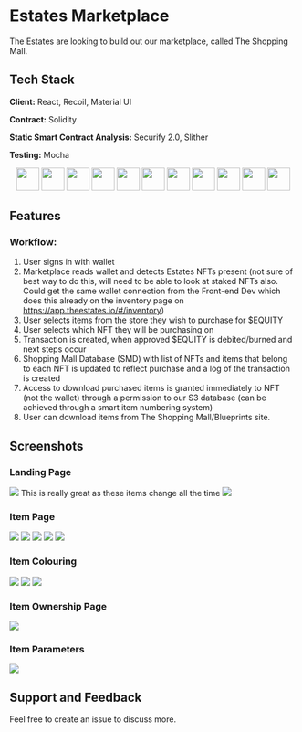 # Estates Marketplace

The Estates are looking to build out our marketplace, called The Shopping Mall. 

## Tech Stack

**Client:** React, Recoil, Material UI

**Contract:** Solidity

**Static Smart Contract Analysis:** Securify 2.0, Slither

**Testing:** Mocha

<p align="center">
    <code><img height="40" src="https://github.com/NFTSuits/NFT-Marketplace-DApp/blob/main/NFTSuits%20icons/react-logo.png"></code>
    <code><img height="40" src="https://github.com/NFTSuits/NFT-Marketplace-DApp/blob/main/NFTSuits%20icons/recoil-logo.svg"></code>
    <code><img height="40" src="https://github.com/NFTSuits/NFT-Marketplace-DApp/blob/main/NFTSuits%20icons/materialUI-logo.png"></code>
    <code><img height="40" src="https://github.com/NFTSuits/NFT-Marketplace-DApp/blob/main/NFTSuits%20icons/solidity-logo.jpeg"></code>
    <code><img height="40" src="https://github.com/NFTSuits/NFT-Marketplace-DApp/blob/main/NFTSuits%20icons/ganache-logo.png"></code>
    <code><img height="40" src="https://github.com/NFTSuits/NFT-Marketplace-DApp/blob/main/NFTSuits%20icons/truffle-logo.png"></code>
    <code><img height="40" src="https://github.com/NFTSuits/NFT-Marketplace-DApp/blob/main/NFTSuits%20icons/remix-logo.png"></code>
    <code><img height="40" src="https://github.com/NFTSuits/NFT-Marketplace-DApp/blob/main/NFTSuits%20icons/docker-logo.png"></code>
    <code><img height="40" src="https://github.com/NFTSuits/NFT-Marketplace-DApp/blob/main/NFTSuits%20icons/securify-logo.png"></code>
    <code><img height="40" src="https://github.com/NFTSuits/NFT-Marketplace-DApp/blob/main/NFTSuits%20icons/slither-logo.png"></code>
    <code><img height="40" src="https://github.com/NFTSuits/NFT-Marketplace-DApp/blob/main/NFTSuits%20icons/mocha-logo.svg"></code>
</p>

## Features

### Workflow:
1)	User signs in with wallet
2)	Marketplace reads wallet and detects Estates NFTs present (not sure of best way to do this, will need to be able to look at staked NFTs also. Could get the same wallet connection from the Front-end Dev which does this already on the inventory page on https://app.theestates.io/#/inventory)
3)	User selects items from the store they wish to purchase for $EQUITY
4)	User selects which NFT they will be purchasing on
5)	Transaction is created, when approved $EQUITY is debited/burned and next steps occur
6)	Shopping Mall Database (SMD) with list of NFTs and items that belong to each NFT is updated to reflect purchase and a log of the transaction is created
7)	Access to download purchased items is granted immediately to NFT (not the wallet) through a permission to our S3 database (can be achieved through a smart item numbering system)
8)	User can download items from The Shopping Mall/Blueprints site. 


## Screenshots
<p align="center">
    <h3>Landing Page</h3>
    <img src="https://github.com/LoveNuna/Estates-codebase/blob/main/front-end/images/Landing%20page_1.png"/>
    This is really great as these items change all the time
    <img src="https://github.com/LoveNuna/Estates-codebase/blob/main/front-end/images/Landing%20page_2.png"/>
</p>
<p align="center">
    <h3>Item Page</h3>
    <img src="https://github.com/LoveNuna/Estates-codebase/blob/main/front-end/images/Item_page_1.png"/>
    <img src="https://github.com/LoveNuna/Estates-codebase/blob/main/front-end/images/Item_page_2.png"/>
    <img src="https://github.com/LoveNuna/Estates-codebase/blob/main/front-end/images/Item_page_3.png"/>
    <img src="https://github.com/LoveNuna/Estates-codebase/blob/main/front-end/images/Item_page_4.png"/>
    <img src="https://github.com/LoveNuna/Estates-codebase/blob/main/front-end/images/Item_page_5.png"/>
</p>
<p align="center">
    <h3>Item Colouring</h3>
    <img src="https://github.com/LoveNuna/Estates-codebase/blob/main/front-end/images/Item_colouring_1png.png"/>
    <img src="https://github.com/LoveNuna/Estates-codebase/blob/main/front-end/images/Item_colouring_2.png"/>
    <img src="https://github.com/LoveNuna/Estates-codebase/blob/main/front-end/images/Item_colouring_3.png"/>
</p>
<p align="center">
    <h3>Item Ownership Page</h3>
    <img src="https://github.com/LoveNuna/Estates-codebase/blob/main/front-end/images/Item_Ownership_Page_1.png"/>
</p>
<p align="center">
    <h3>Item Parameters</h3>
    <img src="https://github.com/LoveNuna/Estates-codebase/blob/main/front-end/images/Item_Parameters.png"/>
</p>

## Support and Feedback

Feel free to create an issue to discuss more.

  










